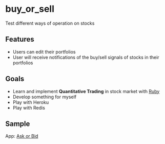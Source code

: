 # buy_or_sell
Test different ways of operation on stocks

## Features

* Users can edit their portfolios
* User will receive notifications of the buy/sell signals of stocks in their portfolios

## Goals

* Learn and implement **Quantitative Trading** in stock market with [Ruby](https://www.ruby-lang.org/)
* Develop something for myself
* Play with Heroku
* Play with Redis



## Sample

App: [Ask or Bid](http://ask-or-bid.herokuapp.com/)

